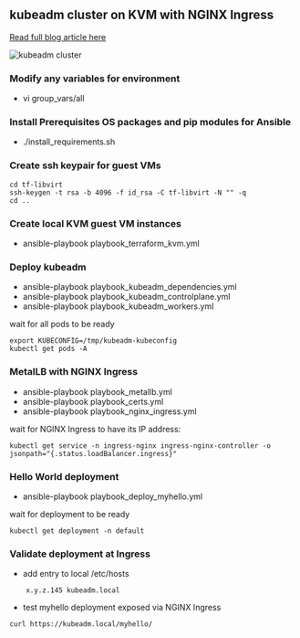 ## kubeadm cluster on KVM with NGINX Ingress

[Read full blog article here](https://fabianlee.org/2022/05/25/kvm-kubeadm-cluster-on-kvm-using-ansible/)

![kubeadm cluster](https://github.com/fabianlee/kubeadm-cluster-kvm/raw/main/diagrams/kubeadm-3node.png)

### Modify any variables for environment
  * vi group_vars/all

### Install Prerequisites OS packages and pip modules for Ansible
  * ./install_requirements.sh

### Create ssh keypair for guest VMs
```
cd tf-libvirt
ssh-keygen -t rsa -b 4096 -f id_rsa -C tf-libvirt -N "" -q
cd ..
```

### Create local KVM guest VM instances
  * ansible-playbook playbook_terraform_kvm.yml

### Deploy kubeadm
  * ansible-playbook playbook_kubeadm_dependencies.yml
  * ansible-playbook playbook_kubeadm_controlplane.yml
  * ansible-playbook playbook_kubeadm_workers.yml

wait for all pods to be ready
```
export KUBECONFIG=/tmp/kubeadm-kubeconfig
kubectl get pods -A
```

### MetalLB with NGINX Ingress
  * ansible-playbook playbook_metallb.yml
  * ansible-playbook playbook_certs.yml
  * ansible-playbook playbook_nginx_ingress.yml 

wait for NGINX Ingress to have its IP address:
```
kubectl get service -n ingress-nginx ingress-nginx-controller -o jsonpath="{.status.loadBalancer.ingress}"
```

### Hello World deployment
  * ansible-playbook playbook_deploy_myhello.yml

wait for deployment to be ready
```
kubectl get deployment -n default
```


### Validate deployment at Ingress
  * add entry to local /etc/hosts
```
    x.y.z.145 kubeadm.local
```

  * test myhello deployment exposed via NGINX Ingress
```
curl https://kubeadm.local/myhello/
```
